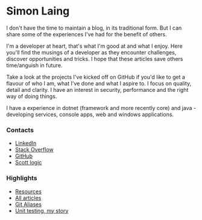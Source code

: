 # Simon Laing

I don't have the time to maintain a blog, in its traditional form. But I can share some of the experiences I've had for the benefit of others.

I'm a developer at heart, that's what I'm good at and what I enjoy. Here you'll find the musings of a developer as they encounter challenges, discover opportunities and tricks. I hope that these articles save others time/anguish in future.

Take a look at the projects I've kicked off on GitHub if you'd like to get a flavour of who I am, what I've done and what I aspire to. I focus on quality, detail and clarity. I have an interest in security, performance and the right way of doing things.

I have a experience in dotnet (framework and more recently core) and java - developing services, console apps, web and windows applications. 

### Contacts
- [LinkedIn](https://www.linkedin.com/in/simon-laing-780a1b141)
- [Stack Overflow](https://stackoverflow.com/users/774554/simon-laing)
- [GitHub](https://github.com/laingsimon)
- [Scott logic](https://blog.scottlogic.com/slaing/)

### Highlights
- [Resources](resources)
- [All articles](https://github.com/laingsimon/blog)
- [Git Aliases](GitAliases)
- [Unit testing, my story](unit-testing-my-story)
